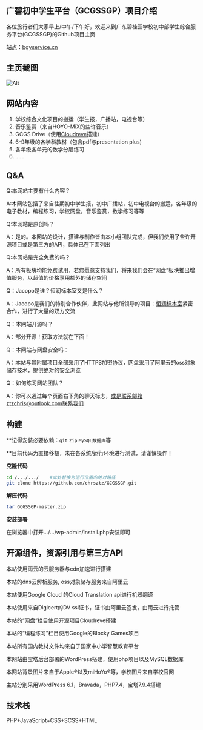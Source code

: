 ## **广碧初中学生平台（GCGSSGP）项目介绍**
各位旅行者们大家早上/中午/下午好，欢迎来到广东碧桂园学校初中部学生综合服务平台(GCGSSGP)的Github项目主页

站点：[bgyservice.cn](https://bgyservice.cn)
## 主页截图
![Alt](https://cdn.bgyservice.cn/uploads%2F2022%2F11%2F18%2F1acc6963e3fa72c60a7d0ee6e37ae7c.png#pic_center)
 ## 网站内容
 

 1. 学校综合文化项目的搬运（学生报，广播站，电视台等）
 2. 音乐鉴赏（来自HOYO-MiX的些许音乐）
 3. GCGS Drive（使用[Cloudreve](https://github.com/cloudreve/Cloudreve)搭建）
 4. 6-9年级的各学科教材（包含pdf与presentation plus)
 5. 各年级各单元的数学分层练习
 6. ......
## Q&A
 Q:本网站主要有什么内容？

 A:本网站包括了来自往期初中学生报，初中广播站，初中电视台的搬运，各年级的电子教材，编程练习，学校网盘，音乐鉴赏，数学练习等等

Q:本网站是原创吗？

A：是的。本网站的设计，搭建与制作皆由本小组团队完成，但我们使用了些许开源项目或是第三方的API，具体已在下面列出

Q:本网站是完全免费的吗？

A：所有板块均能免费试用，若您愿意支持我们，将来我们会在“网盘”板块推出增值服务，以超值的价格享用额外的储存空间

Q：Jacopo是谁？恒润标本室又是什么？

A：Jacopo是我们的特别合作伙伴，此网站与他所领导的项目：[恒润标本室](https://ins.chuangzhi.ink)紧密合作，进行了大量的双方交流

Q：本网站开源吗？

A：部分开源！获取方法就在下面！

Q：本网站与网盘安全吗：

A：本站与其附属项目全部采用了HTTPS加密协议，网盘采用了阿里云的oss对象储存技术，提供绝对的安全浏览

Q：如何练习网站团队？

A：你可以通过每个页面右下角的聊天标志，或是联系邮箱ztzchris@outlook.com联系我们
## 构建
**记得安装必要依赖：`git`  `zip`  `MySQL数据库`等

**目前代码为直接移植，未在各系统/运行环境进行测试，请谨慎操作！

**克隆代码**
```bash
cd /.../.../    #此处替换为运行位置的绝对路径
git clone https://github.com/chrsztz/GCGSSGP.git
```

**解压代码**

```bash
tar GCGSSGP-master.zip
```

**安装部署**

在浏览器中打开.../.../wp-admin/install.php安装即可
## 开源组件，资源引用与第三方API
本站使用雨云的云服务器与cdn加速进行搭建

本站的dns云解析服务, oss对象储存服务来自阿里云

本站使用Google Cloud 的Cloud Translation api进行机器翻译

本站使用来自Digicert的DV ssl证书，证书由阿里云签发，由雨云进行托管

本站的“网盘”栏目使用开源项目Cloudreve搭建

本站的“编程练习”栏目使用Google的Blocky Games项目

本站所有国内教材文件均来自于国家中小学智慧教育平台

本网站由宝塔后台部署的WordPress搭建，使用php项目以及MySQL数据库

本网站背景图片来自于Apple®以及miHoYo®等，学校图片来自学校官网

主站分别采用WordPress 6.1，Bravada，PHP7.4，宝塔7.9.4搭建
## 技术栈
PHP+JavaScript+CSS+SCSS+HTML
